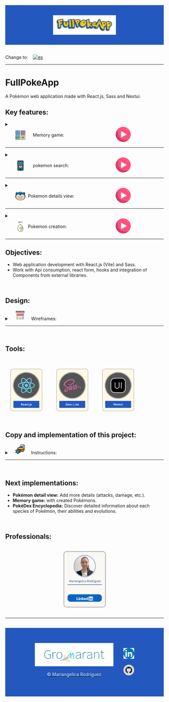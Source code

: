 <!-- PokeApp banner -->
<div style="display:flex; justify-content:center; align-items:center; padding:1rem; background-color: #2359be">
  <div style="display:flex; flex-wrap:wrap; justify-content:center; align-items:center; padding:1rem; background-image: url('src/assets/images/wallpaper-pokemondark-pokemon.jpg'); width:100%;">
  <img src="src/assets/images/FullPOkeApp-title.png" style="min-width:200px; width:40%;" alt="FullPokeApp banner"/>
  </div>
</div>

<br>

Change to:&nbsp; &nbsp; [![es](https://img.shields.io/badge/Language-Spanish-blue.svg)](README.es.md)

---
<!-- title and description -->
# FullPokeApp
A Pokémon web application made with React.js, Sass and Nextui.
<br>

## Key features:

<details>
<summary>
<div style="display:flex; flex-wrap:wrap; gap:8px; align-items:center; padding: 0 1rem;">
  <div style="display:flex; flex-wrap:wrap; gap:8px; align-items:center; padding: 0 1rem; width:45%;">
  <img src="src/assets/images/memory-game.png" style="width:32px;"/> &nbsp; &nbsp;
    Memory game:
  </div>
  <div style="display: flex; justify-content: center; align-items:center; width:45%;">
  <a href="https://www.gromarant.com/">
    <img src="src/assets/images/play.png" alt="Play icon" title="Play memory game" style="width:48px; height:48px;"/>
  </a> 
  </div>
</div>  
</summary>

<br>

Challenge your memory and cognitive skills with a memory game featuring Pokémon.

<br>

<img src="src/assets/images/memoryPage.png" title="memory game" alt="memory game"/>

<br>
<br>

### Details:

<div style="display:flex; flex-direction: column; gap:1rem; padding:1rem; background-color:black">

  <div>

  The game begins with all cards face down and the player turns over two cards for each move. If the two cards have the same image, they remain face up; otherwise, they are face down again.

### Components
  - 12 pokémon cards.
  - Reset button, to play again with the same cards in a different order.
  - New game button, to change cards.
  - Movement counter.
  - Pop-up with data about the game won and buttons to play a new game, reset the game or close the pop-up.

  </div>
  <a href="https://www.gromarant.com/">
  <div style="display: flex; flex-wrap:wrap; justify-content: center; align-items:center; gap:8px; padding:8px 16px; background: #FFCC01; width:fit-content; margin:16px auto;">
    <img src="src/assets/images/play.png" alt="Play icon" style="width:48px; height:48px;"/>
    <p style="color:black; text-align:center; margin:0; font-weight:600;">Play now</p>
  </div>
  </a> 
</div>
</details>

---

<details>
<summary>
<div style="display:flex; flex-wrap:wrap; gap:8px; align-items:center; padding: 0 1rem;">
  <div style="display:flex; flex-wrap:wrap; gap:8px; align-items:center; padding: 0 1rem; width:45%;">
  <img src="src/assets/images/pokemon-go.png" style="width:32px;"/> &nbsp; &nbsp;
    pokemon search:
  </div>
  <div style="display: flex; justify-content: center; align-items:center; width:45%;">
  <a href="https://www.gromarant.com/">
    <img src="src/assets/images/play.png" alt="Play icon" title="Go to the search engine" style="width:48px; height:48px;"/>
  </a> 
  </div>
</div> 
</summary>
  
<br>

Search for your favorite Pokemon and select to see their details.

<img src="src/assets/images/searchPage.png" title="Search Page" alt="Search Page"/>

<br>
<br>

### Details:

<div style="display:flex; flex-direction: column; gap:8px; justify-content: center; padding:1rem; background-color:black">

  <div>

  Search by matching the name of the Pokemon. Once you enter the search name or character and press search, the pokemon that matches the search will be displayed below.

### Components

 - Search bar.
 - Recent Pokemon search list (Pokemon details view).
 - List of created pokemons.
 - Button to return to the top of the search page.

<br>

  On this page you can see the pokemon lists when there is not a search in course.
  </div>

  <a href="https://www.gromarant.com/">
  <div style="display: flex; flex-wrap:wrap; justify-content: center; align-items:center; gap:8px; padding:8px 16px; background: #FFCC01; width:fit-content; margin:8px auto 16px;">
    <img src="src/assets/images/play.png" alt="Play icon" style="width:48px; height:48px;"/>
    <p style="color:black; text-align:center; margin:0; font-weight:600;">Go to search</p>
  </div>
  </a> 
</div>
</details>

---

<details>
<summary>
<div style="display:flex; flex-wrap:wrap; gap:8px; align-items:center; padding: 0 1rem;">
  <div style="display:flex; flex-wrap:wrap; gap:8px; align-items:center; padding: 0 1rem; width:45%;">
  <img src="src/assets/images/snorlax.png" style="width:32px;"/>
  Pokemon details view: 
  </div>
  <div style="display: flex; justify-content: center; align-items:center; width:45%;">
  <a href="https://www.gromarant.com/">
    <img src="src/assets/images/play.png" alt="Play icon" title="See details of a pokemon" style="width:48px; height:48px;"/>
  </a> 
  </div>
</div> 
</summary>

<br>

Here you see the card with the details of the Pokemon selected in the search list.

<div style="display:flex; flex-wrap:wrap; gap:2rem; align-items:center; justify-content: center; padding:1rem;">
  <img src="src/assets/images/searchedDetailsPage.png" title="Details of pokemon searched" alt="Details card of a pokemon searched" style="width:200px;"/>
  <img src="src/assets/images/createdDetailsPage.png" title="Details of pokemon created" alt="Details card of a pokemon created" style="width:200px;"/>
</div>

<br>

### Details:

<br>

<div style="display:flex; flex-direction: column; gap:1rem; justify-content: center; padding:1rem; background-color:black">

  <div>

  It contains a card with the Pokémon's details: name, image, weight, height, type-One and/or type-Two.

### Components

 - Pokémon Details Card.
 - Button to return to the search engine.

  </div>
  <a href="https://www.gromarant.com/">
  <div style="display: flex; flex-wrap:wrap; justify-content: center; align-items:center; gap:8px; padding:8px 16px; background: #FFCC01; width:fit-content; margin:16px auto;">
    <img src="src/assets/images/play.png" alt="Play icon" style="width:48px; height:48px;"/>
    <p style="color:black; text-align:center; margin:0; font-weight:600;">See a Pokémon details</p>
  </div>
  </a> 
</div>
</details>

---

<details>
<summary>
<div style="display:flex; flex-wrap:wrap; gap:8px; align-items:center; padding: 0 1rem;">
  <div style="display:flex; flex-wrap:wrap; gap:8px; align-items:center; padding: 0 1rem; width:45%;">
  <img src="src/assets/images/egg.png" style="width:32px;"/>
  Pokemon creation: 
  </div>
  <div style="display: flex; justify-content: center; align-items:center; width:45%;">
  <a href="https://www.gromarant.com/">
    <img src="src/assets/images/play.png" alt="Play icon" title="Go to the create page" style="width:48px; height:48px;"/>
  </a> 
  </div>
</div> 
</summary>

<br>

Create your own pokemons, customize their appearance, attributes.

<img src="src/assets/images/createFormPage.png" title="Creation page" alt="Creation page"/>

<br>
<br>

### Details:

<br>

<div style="display:flex; flex-direction: column; gap:1rem; justify-content: center; padding:1rem; background-color:black">

  <div>

### Components

 - Creation form.
 - Error pop-up, with Details and examples for filling out the input.

  </div>
  <a href="https://www.gromarant.com/">
  <div style="display: flex; flex-wrap:wrap; justify-content: center; align-items:center; gap:8px; padding:8px 16px; background: #FFCC01; width:fit-content; margin:16px auto;">
    <img src="src/assets/images/play.png" alt="Play icon" style="width:48px; height:48px;"/>
    <p style="color:black; text-align:center; margin:0; font-weight:600;">Go to the create</p>
  </div>
  </a> 
</div>
</details>

---

## Objectives: 

 - Web application development with React.js (Vite) and Sass.
 - Work with Api consumption, react form, hooks and integration of Components from external libraries.

<br>

## Design: 

<details>
  <summary>&nbsp; &nbsp; <img src="src/assets/images/wireframe.png" style="width:32px;"/> &nbsp; &nbsp; Wireframes:</summary>

<br>

### Details: 

<div style="display:flex; flex-direction: column; gap:2rem; padding:1rem;">
  <div style="display:flex; flex-wrap:wrap; justify-content:center; align-items:center; gap:2rem; padding:1rem; background-color:black">
  <img src="src/assets/images/wireframeMemoryGame.webp" title="Wireframe of the memory game" alt="Memory game wireframe" style="width: min-width: 150px; width: 15%"/>
  <img src="src/assets/images/wireframeWinAlert.webp" title="Wireframe of the memory game alert" alt="Memory game alert wireframe" style="width: min-width: 150px; width: 15%"/>
  <div>
    <h2>Memory game | Featured components:</h2>
    <p><strong>Movements Counter:</strong> To know how many movements have been made.</p>
    <p><strong>Reset button:</strong> Allows the user to restart the game with the current cards.</p>
    <p><strong>Pop-up:</strong> Alert showing game data and option buttons.</p>
    <a href="https://www.gromarant.com/">See more details</a>
  </div>
  </div>

  <div style="display:flex; flex-wrap:wrap; justify-content:center; align-items:center; gap:2rem; padding:1rem; background-color:#4b5360">
  <div>
    <h2>Search Page:</h2>
    <p><strong>Search engine:</strong> Allows users to search for matches on Pokémon names.</p>
    <p><strong>Go up button:</strong>  To scroll up.</p>
    <p><strong>Pokemon searched and created lists.</strong></p>
    <a href="https://www.gromarant.com/">See more details</a>
  </div>
  <img src="src/assets/images/wireframeSearching.webp" title="Wireframe of search page" alt="Search page wireframe" style="width: min-width: 150px; width: 15%"/>
  <img src="src/assets/images/wireframeSearch.webp" title="Wireframe of search page lists" alt="Search page lists wireframe" style="width: min-width: 150px; width: 15%"/>
  </div>

  <div style="display:flex; flex-wrap:wrap; justify-content:center; align-items:center; gap:2rem; padding:1rem; background-color:black">
  <img src="src/assets/images/wireframeCreate.webp" title="Wireframe of create page" alt="Create page wireframe" style="width: min-width: 150px; width: 15%"/>
  <img src="src/assets/images/wireframeErrorAlert.webp" title="Wireframe of create page alert" alt="Create page error wireframe" style="width: min-width: 150px; width: 15%"/>
  <div>
    <h2>Create page:</h2>
    <p><strong>Form:</strong> Made with react-hook-form.</p>
    <p><strong>Error Pop-up:</strong> Allows the user to fill out form fields correctly.</p>
    <a href="https://www.gromarant.com/">See more details</a>
  </div>
  </div>

  <div style="display:flex; flex-wrap:wrap; justify-content:center; align-items:center; gap:2rem; padding:1rem; background-color:#4b5360">
  <div>
    <h2>Pokemon details Page:</h2>
    <p><strong>Pokémon details card:</strong> With more information about the selected Pokémon.</p>
    <p><strong>Search button:</strong> To come back to the search page.</p>
    <p><strong>Pokemon searched and created lists.</strong></p>
    <a href="https://www.gromarant.com/">See more details</a>
  </div>
  <img src="src/assets/images/wireframeDetails.webp" title="Wireframe of Pokemon details page" alt="Pokemon details page wireframe" style="width: min-width: 150px; width: 15%"/>
  </div>
<div>
</details>

---

<br>

## Tools:

<br>

<div style="display:flex; flex-wrap:wrap; gap:1rem; align-items:center; padding:1rem;">
  <img src="src/assets/images/react_yellowLogo.png" title="React.js" alt="React.js Logo" style="width:102px; border-radius:8px;"/>&nbsp; &nbsp;
  <img src="src/assets/images/sass_yellowLogo.png" title="Sass | css" alt="Sass | css Logo" style="width:102px; border-radius:8px;"/>&nbsp; &nbsp;
  <img src="src/assets/images/nextui_yellowLogo.png" title="Nextui" alt="Nextui Logo" style="width:102px; border-radius:8px;"/>
</div>

<br>

## Copy and implementation of this project:

<details>
  <summary>&nbsp; &nbsp; <img src="src/assets/images/management.png" style="width:32px;"/> &nbsp; &nbsp; Instructions:</summary>

<br>

xxxxxxxxxx

<img src="assets/icon_dataScience_plus.png" title="Data Science" alt="Data Science Logo" style="height: 107px; width: 102px;"/>

<br>
<br>

### Details:

<br>

<div style="display:flex; flex-wrap:wrap; gap:2rem; align-items:center; padding:1rem; background-color:black">

  <div>

### Components

 - xxxxxxxxxxxx
  </div>
</div>
</details>

---

<br>

## Next implementations:

 - **Pokémon detail view:** Add more details (attacks, damage, etc.).
 - **Memory game:** with created Pokémons.
 - **PokéDex Encyclopedia:** Discover detailed information about each species of Pokémon, their abilities and evolutions.

<br>

## Professionals:

<div style="display:flex; flex-wrap:wrap; gap:1rem; justify-content:center; align-items:center; padding:1rem;">
  <a href="https://www.linkedin.com/in/judit-r-ab8734b0/">
    <img src="src/assets/images/professionalCard.png" style="width:135px; border-radius: 10px;" alt="Full Stack Developer | Mariangelica Rodriguez" title="See her LinkedIn profile"/>
  </a>
</div>

---

<br>

<div style="display:flex; justify-content:center; align-items:center; padding:1rem; background-color: #2359be">
  <div style="display:flex; flex-wrap:wrap; justify-content:center; align-items:center; padding:1rem; background-image: url('src/assets/images/wallpaper-pokemondark-pokemon.jpg'); width:100%;">

  <div style="display:flex; flex-direction:column; justify-content:center; align-items:center; padding:1rem;">
  <a href="https://www.gromarant.com/" style="text-align:center;">
  <img src="src/assets/images/logoGromarant-2023.png" style="min-width:170px; width:250px" alt="Gromarant logo" title="Visit Gromarant portfolio page"/>
  <p style="color: #D9D9D9">© Mariangelica Rodriguez</p>
  </a>
  </div>

  <div style="display:flex; flex-direction:column; justify-content:center; align-items:center; gap:1rem; padding:1rem;">
  <a href="https://www.linkedin.com/in/mariangelicarodriguezperez/"  style="color: #D9D9D9">
    <img src="src/assets/images/linkedIn.png" style="width:34px; height:34px" alt="linkedIn logo" title="See her LinkedIn profile"/>
  </a>
  <a href="https://github.com/Gromarant"  style="color: #D9D9D9">
    <img src="src/assets/images/githubLogo.png" style="width:34px; height:34px; border-radius:50%" alt="Github logo" title="See her Github profile"/>
  </a>
  </div>
  </div>
</div>